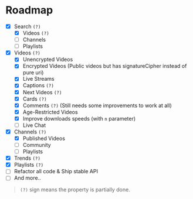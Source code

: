 # Roadmap

- [x] Search `(?)`
  - [x] Videos `(?)`
  - [ ] Channels
  - [ ] Playlists
- [x] Videos `(?)`
  - [x] Unencrypted Videos
  - [x] Encrypted Videos (Public videos but has signatureCipher instead of pure uri)
  - [x] Live Streams
  - [x] Captions `(?)`
  - [x] Next Videos `(?)`
  - [x] Cards `(?)`
  - [x] Comments `(?)` (Still needs some improvements to work at all)
  - [x] Age-Restricted Videos
  - [x] Improve downloads speeds (with `n` parameter)
  - [ ] Live Chat
- [x] Channels `(?)`
  - [x] Published Videos
  - [ ] Community
  - [ ] Playlists
- [x] Trends `(?)`
- [x] Playlists `(?)`
- [ ] Refactor all code & Ship stable API
- [ ] And more..

> `(?)` sign means the property is partially done.